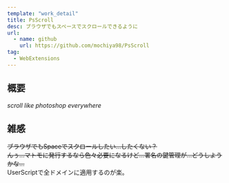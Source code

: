 ```yaml
---
template: "work_detail"
title: PsScroll
desc: ブラウザでもスペースでスクロールできるように
url:
  - name: github
    url: https://github.com/mochiya98/PsScroll
tag:
  - WebExtensions
---
```

## 概要
*scroll like photoshop everywhere*  

## 雑感
~~ブラウザでもSpaceでスクロールしたい…したくない？~~  
~~んぅ…マトモに発行するなら色々必要になるけど…署名の鍵管理が…どうしようかな…~~  
UserScriptで全ドメインに適用するのが楽。  
